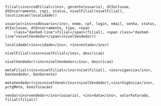 <head>
    <link rel="stylesheet" href="styles.css">
</head>

    filial(<ins>codFilial</ins>, gerente(usuario), dtInclusao, dtEncerramento, cnpj, status, nivelFilial(nivelFilial),
    localizacao(localidade))

    usuario(<ins>codUsuario</ins>, nome, cpf, login, email, senha, status, dtInclusao, dtEncerramento, tipo, <span
        class="dashed-line">filial</span>(filial), <span class="dashed-line">nivelVendedor</span>(nivelVendedor))

    localidade(<ins>cidade</ins>, <ins>estado</ins>)

    nivelFilial(<ins>nivelFilial</ins>, descricao)

    nivelVendedor(<ins>nivelVendedor</ins>, descricao)

    metaFilial(<ins>nivelFilial</ins>(nivelFilial), <ins>vigencia</ins>, bonVendedor, bonGerente)

    metaVendedor(<ins>nivelVend</ins>(nivelVendedor),<ins>Vigência</ins>, pctgMeta, bonificacao)

    venda(<ins>vendedor</ins>(usuario), <ins>data</ins>, valorFaturado, filial(filial))
